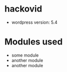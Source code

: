 # hackovid
- wordpress version: 5.4

# Modules used
- some module
- another module
- another module
